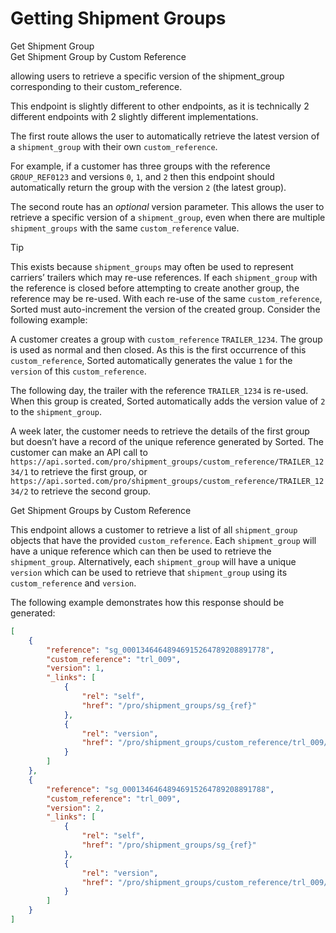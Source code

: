 # Getting Shipment Groups

Get Shipment Group	
Get Shipment Group by Custom Reference

allowing users to retrieve a specific version of the shipment_group corresponding to their custom_reference.

This endpoint is slightly different to other endpoints, as it is technically 2 different endpoints with 2 slightly different implementations.

The first route allows the user to automatically retrieve the latest version of a `shipment_group` with their own `custom_reference`.

For example, if a customer has three groups with the reference `GROUP_REF0123` and versions `0`, `1`, and `2` then this endpoint should automatically return the group with the version `2` (the latest group).

The second route has an *optional* version parameter. This allows the user to retrieve a specific version of a `shipment_group`, even when there are multiple `shipment_groups` with the same `custom_reference` value.

> [!TIP]
> This exists because `shipment_groups` may often be used to represent carriers’ trailers which may re-use references. If each `shipment_group` with the reference is closed before attempting to create another group, the reference may be re-used. With each re-use of the same `custom_reference`, Sorted must auto-increment the version of the created group. Consider the following example:

A customer creates a group with `custom_reference` `TRAILER_1234`. The group is used as normal and then closed. As this is the first occurrence of this `custom_reference`, Sorted automatically generates the value `1` for the `version` of this `custom_reference`.

The following day, the trailer with the reference `TRAILER_1234` is re-used. When this group is created, Sorted automatically adds the version value of `2` to the `shipment_group`.

A week later, the customer needs to retrieve the details of the first group but doesn’t have a record of the unique reference generated by Sorted. The customer can make an API call to `https://api.sorted.com/pro/shipment_groups/custom_reference/TRAILER_1234/1` to retrieve the first group, or `https://api.sorted.com/pro/shipment_groups/custom_reference/TRAILER_1234/2` to retrieve the second group.


Get Shipment Groups by Custom Reference

This endpoint allows a customer to retrieve a list of all `shipment_group` objects that have the provided `custom_reference`. Each `shipment_group` will have a unique reference which can then be used to retrieve the `shipment_group`. Alternatively, each `shipment_group` will have a unique `version` which can be used to retrieve that `shipment_group` using its `custom_reference` and `version`.

The following example demonstrates how this response should be generated:

```json
[
    {
        "reference": "sg_00013464648946915264789208891778",
        "custom_reference": "trl_009",
        "version": 1,
        "_links": [
            {
                "rel": "self",
                "href": "/pro/shipment_groups/sg_{ref}"
            },
            {
                "rel": "version",
                "href": "/pro/shipment_groups/custom_reference/trl_009/1"
            }
        ]
    },
    {
        "reference": "sg_00013464648946915264789208891788",
        "custom_reference": "trl_009",
        "version": 2,
        "_links": [
            {
                "rel": "self",
                "href": "/pro/shipment_groups/sg_{ref}"
            },
            {
                "rel": "version",
                "href": "/pro/shipment_groups/custom_reference/trl_009/2"
            }
        ]
    }
]
```


